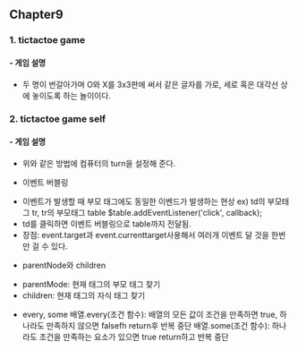 ## Chapter9

### 1. tictactoe game

#### - 게임 설명

- 두 명이 번갈아가며 O와 X를 3x3판에 써서 같은 글자를 가로, 세로 혹은 대각선 상에 놓이도록 하는 놀이이다.

### 2. tictactoe game self

#### - 게임 설명

- 위와 같은 방법에 컴퓨터의 turn을 설정해 준다.

* 이벤트 버블링

- 이벤트가 발생할 때 부모 태그에도 동일한 이벤드가 발생하는 현상
  ex) td의 부모태그 tr, tr의 부모태그 table
  $table.addEventListener('click', callback);
- td를 클릭하면 이벤트 버블링으로 table까지 전달됨.
- 장점: event.target과 event.currenttarget사용해서 여러개 이벤트 달 것을 한번만 걸 수 있다.

* parentNode와 children

- parentMode: 현재 태그의 부모 태그 찾기
- children: 현재 태그의 자식 태그 찾기

* every, some
  배열.every(조건 함수): 배열의 모든 값이 조건을 만족하면 true, 하나라도 만족하지 않으면 falsefh return후 반복 중단
  배열.some(조건 함수): 하나라도 조건을 만족하는 요소가 있으면 true return하고 반복 중단

